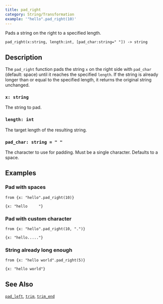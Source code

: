 ```yaml
---
title: pad_right
category: String/Transformation
example: '"hello".pad_right(10)'
---
```


Pads a string on the right to a specified length.

```tql
pad_right(x:string, length:int, [pad_char:string=" "]) -> string
```

## Description

The `pad_right` function pads the string `x` on the right side with `pad_char`
(default: space) until it reaches the specified `length`. If the string is
already longer than or equal to the specified length, it returns the original
string unchanged.

### `x: string`

The string to pad.

### `length: int`

The target length of the resulting string.

### `pad_char: string = " "`

The character to use for padding. Must be a single character. Defaults to a space.

## Examples

### Pad with spaces

```tql
from {x: "hello".pad_right(10)}
```

```tql
{x: "hello     "}
```

### Pad with custom character

```tql
from {x: "hello".pad_right(10, ".")}
```

```tql
{x: "hello....."}
```

### String already long enough

```tql
from {x: "hello world".pad_right(5)}
```

```tql
{x: "hello world"}
```

## See Also

[`pad_left`](/reference/functions/pad_left),
[`trim`](/reference/functions/trim),
[`trim_end`](/reference/functions/trim_end)